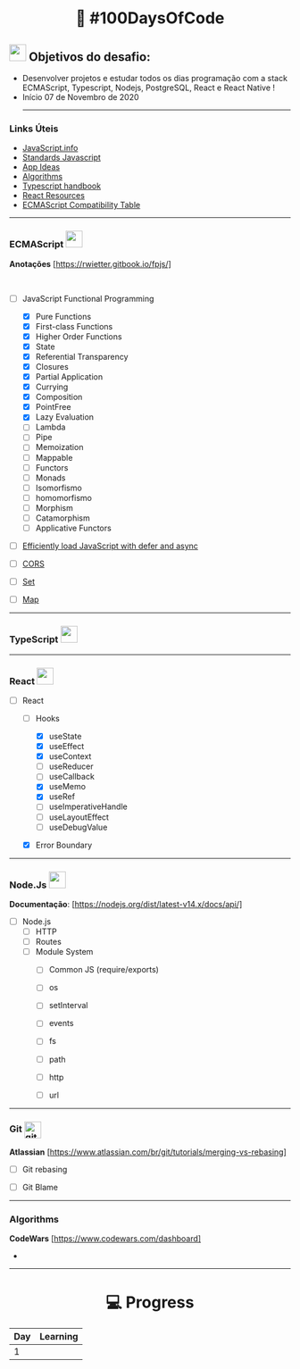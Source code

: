 
<h1 align="center">
   🚀 #100DaysOfCode
</h1>



## <img src="https://img.icons8.com/cotton/64/000000/labyrinth.png" width="30"/> Objetivos do desafio: 
- Desenvolver projetos e estudar todos os dias programação com a stack ECMAScript, Typescript, Nodejs, PostgreSQL, React e React Native !
- Início 07 de Novembro de 2020 <hr>




### Links Úteis

- [JavaScript.info](https://javascript.info/)
- [Standards Javascript](https://standardjs.com/rules.html)
- [App Ideas](https://github.com/florinpop17/app-ideas)
- [Algorithms](https://github.com/trekhleb/javascript-algorithms)
- [Typescript handbook](https://jorgedacostaza.gitbook.io/typescript-pt/project/compilation-context/tsconfig)
- [React Resources](https://reactresources.com/)
- [ECMAScript Compatibility Table](https://kangax.github.io/compat-table/es2016plus/)


<hr>


### ECMAScript <img src="https://img.icons8.com/color/144/000000/javascript.png" width="30"/>

**Anotações** [https://rwietter.gitbook.io/fpjs/]

<br/>

- [ ] JavaScript Functional Programming
  - [x] Pure Functions
  - [x] First-class Functions
  - [x] Higher Order Functions
  - [x] State
  - [x] Referential Transparency
  - [x] Closures
  - [x] Partial Application
  - [x] Currying
  - [x] Composition
  - [x] PointFree
  - [x] Lazy Evaluation
  - [ ] Lambda
  - [ ] Pipe
  - [ ] Memoization
  - [ ] Mappable
  - [ ] Functors
  - [ ] Monads
  - [ ] Isomorfismo
  - [ ] homomorfismo
  - [ ] Morphism
  - [ ] Catamorphism
  - [ ] Applicative Functors
- [ ] <a href="https://flaviocopes.com/javascript-async-defer/">Efficiently load JavaScript with defer and async</a>
- [ ] <a href="https://flaviocopes.com/cors/">CORS</a>
- [ ] <a href="#">Set</a>
- [ ] <a href="#">Map</a>


<hr>


### TypeScript <img src="https://img.icons8.com/color/144/000000/typescript.png" width="30"/>


<hr>


### React <img src="https://img.icons8.com/nolan/128/react-native.png" width="30"/>

- [ ] React
   - [ ] Hooks
      - [x] useState
      - [x] useEffect
      - [x] useContext
      - [ ] useReducer
      - [ ] useCallback
      - [x] useMemo
      - [x] useRef
      - [ ] useImperativeHandle
      - [ ] useLayoutEffect
      - [ ] useDebugValue
   - [x] Error Boundary


<hr>


### Node.Js <img src="https://img.icons8.com/color/144/000000/nodejs.png" width="30"/>

**Documentação**: [https://nodejs.org/dist/latest-v14.x/docs/api/] <br>

- [ ] Node.js
   - [ ] HTTP
   - [ ] Routes
   - [ ] Module System
      - [ ] Common JS (require/exports)
      - [ ] os
      - [ ] setInterval
      - [ ] events
      - [ ] fs
      - [ ] path
      - [ ] http
      - [ ] url

 
<hr>


### Git <img align="center" src="https://github.githubassets.com/images/modules/logos_page/Octocat.png" alt="git" width="30"/>
 
**Atlassian** [https://www.atlassian.com/br/git/tutorials/merging-vs-rebasing]

- [ ] Git rebasing
- [ ] Git Blame


<hr>


### Algorithms

**CodeWars** [https://www.codewars.com/dashboard]

- []()


<hr>


 <h1 align="center">
   💻 Progress
</h1> 

|Day        | Learning          |
| --------  | ----------------- |
| 1 |       |                   |

